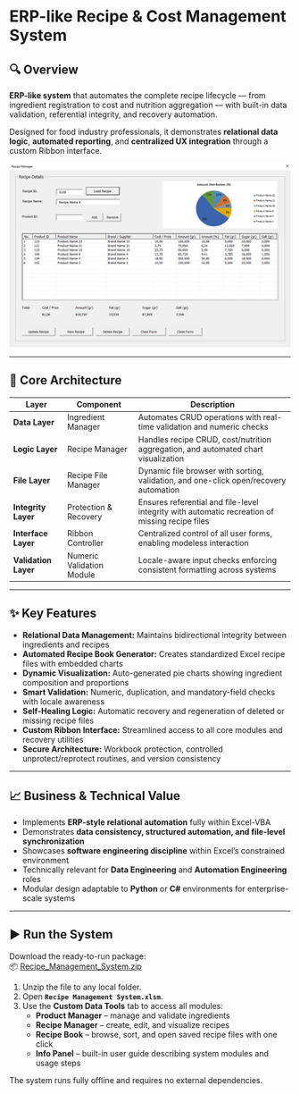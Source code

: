 # ERP-like Recipe & Cost Management System  

## 🔍 Overview  

**ERP-like system** that automates the complete recipe lifecycle — from ingredient registration to cost and nutrition aggregation — with built-in data validation, referential integrity, and recovery automation.  

Designed for food industry professionals, it demonstrates **relational data logic**, **automated reporting**, and **centralized UX integration** through a custom Ribbon interface.  

![Example UI — Recipe Manager form with dynamic chart and automated cost/nutrition aggregation](img/recipe-manager.PNG)  

---

## 🧱 Core Architecture  

| Layer | Component | Description |
|-------|------------|-------------|
| **Data Layer** | Ingredient Manager | Automates CRUD operations with real-time validation and numeric checks |
| **Logic Layer** | Recipe Manager | Handles recipe CRUD, cost/nutrition aggregation, and automated chart visualization |
| **File Layer** | Recipe File Manager | Dynamic file browser with sorting, validation, and one-click open/recovery automation |
| **Integrity Layer** | Protection & Recovery | Ensures referential and file-level integrity with automatic recreation of missing recipe files |
| **Interface Layer** | Ribbon Controller | Centralized control of all user forms, enabling modeless interaction |
| **Validation Layer** | Numeric Validation Module | Locale-aware input checks enforcing consistent formatting across systems |

---

## ✨ Key Features  

- **Relational Data Management:** Maintains bidirectional integrity between ingredients and recipes  
- **Automated Recipe Book Generator:** Creates standardized Excel recipe files with embedded charts  
- **Dynamic Visualization:** Auto-generated pie charts showing ingredient composition and proportions  
- **Smart Validation:** Numeric, duplication, and mandatory-field checks with locale awareness  
- **Self-Healing Logic:** Automatic recovery and regeneration of deleted or missing recipe files  
- **Custom Ribbon Interface:** Streamlined access to all core modules and recovery utilities  
- **Secure Architecture:** Workbook protection, controlled unprotect/reprotect routines, and version consistency  

---

## 📈 Business & Technical Value  

- Implements **ERP-style relational automation** fully within Excel-VBA  
- Demonstrates **data consistency, structured automation, and file-level synchronization**  
- Showcases **software engineering discipline** within Excel’s constrained environment  
- Technically relevant for **Data Engineering** and **Automation Engineering** roles  
- Modular design adaptable to **Python** or **C#** environments for enterprise-scale systems  

---

## ▶️ Run the System  

Download the ready-to-run package:  
📦 [Recipe_Management_System.zip](./Recipe_Management_System.zip)

1. Unzip the file to any local folder.  
2. Open **`Recipe Management System.xlsm`**.  
3. Use the **Custom Data Tools** tab to access all modules:  
   - **Product Manager** – manage and validate ingredients  
   - **Recipe Manager** – create, edit, and visualize recipes
   - **Recipe Book** – browse, sort, and open saved recipe files with one click
   - **Info Panel** – built-in user guide describing system modules and usage steps

The system runs fully offline and requires no external dependencies.

